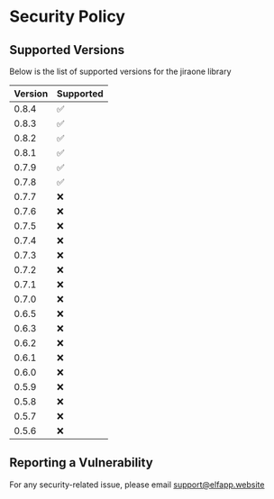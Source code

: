 # Security Policy

## Supported Versions

Below is the list of supported versions for the jiraone library

| Version | Supported          |
|---------|--------------------|
| 0.8.4   | :white_check_mark: |
| 0.8.3   | :white_check_mark: |
| 0.8.2   | :white_check_mark: |
| 0.8.1   | :white_check_mark: |
| 0.7.9   | :white_check_mark: |
| 0.7.8   | :white_check_mark: |
| 0.7.7   | :x: |
| 0.7.6   | :x: |
| 0.7.5   | :x: |
| 0.7.4   | :x:                |
| 0.7.3   | :x:                |
| 0.7.2   | :x:                |
| 0.7.1   | :x:                |
| 0.7.0   | :x:                |
| 0.6.5   | :x:                |
| 0.6.3   | :x:                |
| 0.6.2   | :x:                |
| 0.6.1   | :x:                |
| 0.6.0   | :x:                |
| 0.5.9   | :x:                |
| 0.5.8   | :x:                |
| 0.5.7   | :x:                |
| 0.5.6   | :x:                |

## Reporting a Vulnerability

For any security-related issue, please email support@elfapp.website
